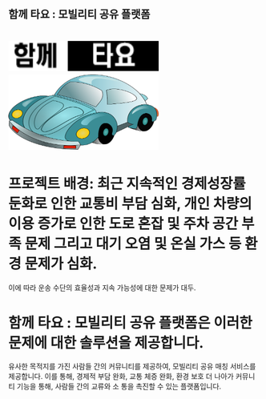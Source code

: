 ## 함께 타요 : 모빌리티 공유 플랫폼
# <img src="logo.png"  width="300" height="60"> <img src="car.png"  width="300" height="150">

# 프로젝트 배경: 최근 지속적인 경제성장률 둔화로 인한 교통비 부담 심화, 개인 차량의 이용 증가로 인한 도로 혼잡 및 주차 공간 부족 문제 그리고 대기 오염 및 온실 가스 등 환경 문제가 심화.
이에 따라 운송 수단의 효율성과 지속 가능성에 대한 문제가 대두.
# 함께 타요 : 모빌리티 공유 플랫폼은 이러한 문제에 대한 솔루션을 제공합니다. 
유사한 목적지를 가진 사람들 간의 커뮤니티를 제공하여, 모빌리티 공유 매칭 서비스를 제공합니다. 이를 통해, 경제적 부담 완화, 교통 체증 완화, 환경 보호 더 나아가 커뮤니티 기능을 통해, 사람들 간의 교류와 소
통을 촉진할 수 있는 플랫폼입니다.








